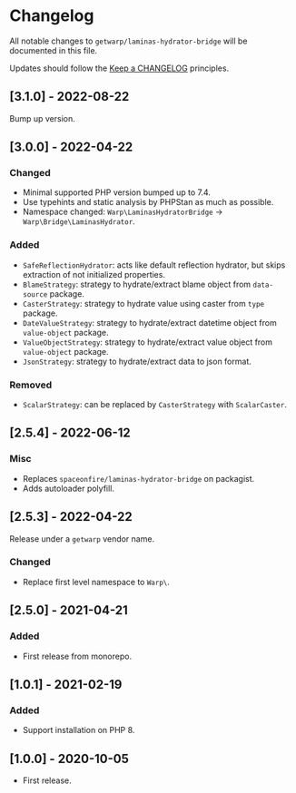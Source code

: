 # Changelog

All notable changes to `getwarp/laminas-hydrator-bridge` will be documented in this file.

Updates should follow the [Keep a CHANGELOG](http://keepachangelog.com/) principles.

## [3.1.0] - 2022-08-22

Bump up version.

## [3.0.0] - 2022-04-22

### Changed

- Minimal supported PHP version bumped up to 7.4.
- Use typehints and static analysis by PHPStan as much as possible.
- Namespace changed: `Warp\LaminasHydratorBridge` -> `Warp\Bridge\LaminasHydrator`.

### Added

- `SafeReflectionHydrator`: acts like default reflection hydrator, but skips extraction of not initialized properties.
- `BlameStrategy`: strategy to hydrate/extract blame object from `data-source` package.
- `CasterStrategy`: strategy to hydrate value using caster from `type` package.
- `DateValueStrategy`: strategy to hydrate/extract datetime object from `value-object` package.
- `ValueObjectStrategy`: strategy to hydrate/extract value object from `value-object` package.
- `JsonStrategy`: strategy to hydrate/extract data to json format.

### Removed

- `ScalarStrategy`: can be replaced by `CasterStrategy` with `ScalarCaster`.

## [2.5.4] - 2022-06-12

### Misc

- Replaces `spaceonfire/laminas-hydrator-bridge` on packagist.
- Adds autoloader polyfill.

## [2.5.3] - 2022-04-22

Release under a `getwarp` vendor name.

### Changed

- Replace first level namespace to `Warp\`.

## [2.5.0] - 2021-04-21

### Added

- First release from monorepo.

## [1.0.1] - 2021-02-19

### Added

-   Support installation on PHP 8.

## [1.0.0] - 2020-10-05

-   First release.
